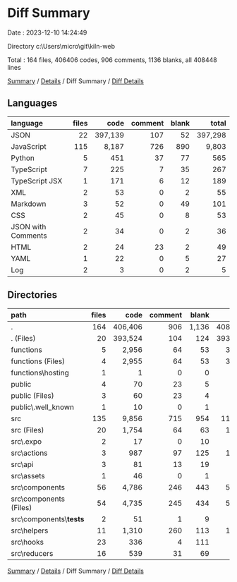 # Diff Summary

Date : 2023-12-10 14:24:49

Directory c:\\Users\\micro\\git\\kiln-web

Total : 164 files,  406406 codes, 906 comments, 1136 blanks, all 408448 lines

[Summary](results.md) / [Details](details.md) / Diff Summary / [Diff Details](diff-details.md)

## Languages
| language | files | code | comment | blank | total |
| :--- | ---: | ---: | ---: | ---: | ---: |
| JSON | 22 | 397,139 | 107 | 52 | 397,298 |
| JavaScript | 115 | 8,187 | 726 | 890 | 9,803 |
| Python | 5 | 451 | 37 | 77 | 565 |
| TypeScript | 7 | 225 | 7 | 35 | 267 |
| TypeScript JSX | 1 | 171 | 6 | 12 | 189 |
| XML | 2 | 53 | 0 | 2 | 55 |
| Markdown | 3 | 52 | 0 | 49 | 101 |
| CSS | 2 | 45 | 0 | 8 | 53 |
| JSON with Comments | 2 | 34 | 0 | 2 | 36 |
| HTML | 2 | 24 | 23 | 2 | 49 |
| YAML | 1 | 22 | 0 | 5 | 27 |
| Log | 2 | 3 | 0 | 2 | 5 |

## Directories
| path | files | code | comment | blank | total |
| :--- | ---: | ---: | ---: | ---: | ---: |
| . | 164 | 406,406 | 906 | 1,136 | 408,448 |
| . (Files) | 20 | 393,524 | 104 | 124 | 393,752 |
| functions | 5 | 2,956 | 64 | 53 | 3,073 |
| functions (Files) | 4 | 2,955 | 64 | 53 | 3,072 |
| functions\\hosting | 1 | 1 | 0 | 0 | 1 |
| public | 4 | 70 | 23 | 5 | 98 |
| public (Files) | 3 | 60 | 23 | 4 | 87 |
| public\\.well_known | 1 | 10 | 0 | 1 | 11 |
| src | 135 | 9,856 | 715 | 954 | 11,525 |
| src (Files) | 20 | 1,754 | 64 | 63 | 1,881 |
| src\\.expo | 2 | 17 | 0 | 10 | 27 |
| src\\actions | 3 | 987 | 97 | 125 | 1,209 |
| src\\api | 3 | 81 | 13 | 19 | 113 |
| src\\assets | 1 | 46 | 0 | 1 | 47 |
| src\\components | 56 | 4,786 | 246 | 443 | 5,475 |
| src\\components (Files) | 54 | 4,735 | 245 | 434 | 5,414 |
| src\\components\\__tests__ | 2 | 51 | 1 | 9 | 61 |
| src\\helpers | 11 | 1,310 | 260 | 113 | 1,683 |
| src\\hooks | 23 | 336 | 4 | 111 | 451 |
| src\\reducers | 16 | 539 | 31 | 69 | 639 |

[Summary](results.md) / [Details](details.md) / Diff Summary / [Diff Details](diff-details.md)